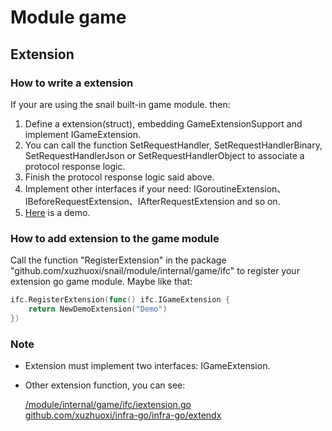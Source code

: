 # Module game

## Extension

### How to write a extension

If your are using the snail built-in game module. then:

1. Define a extension(struct), embedding GameExtensionSupport and implement IGameExtension.
2. You can call the function SetRequestHandler, SetRequestHandlerBinary, SetRequestHandlerJson or SetRequestHandlerObject to associate a protocol response logic.
3. Finish the protocol response logic said above.
4. Implement other interfaces if your need: IGoroutineExtension、IBeforeRequestExtension、IAfterRequestExtension and so on.
5. [Here](./extension/demo) is a demo.

### How to add extension to the game module

Call the function "RegisterExtension" in the package "github.com/xuzhuoxi/snail/module/internal/game/ifc" to register your extension go game module. Maybe like that:
```go
ifc.RegisterExtension(func() ifc.IGameExtension {
	return NewDemoExtension("Demo")
})
```

### Note

- Extension must implement two interfaces: IGameExtension.
- Other extension function, you can see:

  [/module/internal/game/ifc/iextension.go](/module/internal/game/ifc/iextension.go)<br>
  [github.com/xuzhuoxi/infra-go/infra-go/extendx](https://github.com/xuzhuoxi/infra-go/tree/master/extendx)<br>
